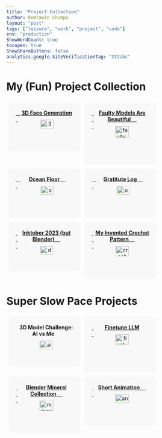 ```yaml
---
title: "Project Collection"
author: Romrawin Chumpu
layout: "post"
tags: ["leisure", "work", "project", "code"]
env: "production"
ShowWordCount: true
tocopen: true
ShowShareButtons: false
analytics.google.SiteVerificationTag: "XYZabc"
---
```


<style> 
body {
  font-size: 14px;
}

#rcorners1 {
  display: flex;
  border-radius: 10px;
  background: rgba(200, 200, 200, 0.10);
  padding: 20px; 
  max-width: 700px;
  height: auto;
}

* {
  box-sizing: border-box;
}

.column {
  float: left;
  width: 50%;
  padding: 5px;
}

/* Clearfix (clear floats) */
.row::after {
  content: "";
  clear: both;
  display: table;
}

</style> 

# My (Fun) Project Collection


<div class="row">
  <div class="column">
    <a href="/projects/facegen3d/">
        <div id = "rcorners1" content="width=device-width, height=device-height, initial-scale=1">
            &nbsp; &nbsp; &nbsp;<center> <large> <b>3D Face Generation</b>
            <img align="center" src="/images/project/3Dface.png" alt= "3Dface" width="50%"" style="margin: 10px"> 
            </large> </center>
        </div>
    </a>
  </div>
  <div class="column">
    <a href="/projects/faulty_model/">
      <div id = "rcorners1" content="width=device-width, height=device-height, initial-scale=1">
         &nbsp; &nbsp; &nbsp;<center> <medium> <b>Faulty Models Are Beautiful</b> &nbsp; &nbsp; 
        <img align="center" src="/images/project/faulty_model.jpg" alt= "faulty_model" width="50%"" style="margin: 10px"> </center>
      </medium> 
    </div>
  </a>
  </div>
</div>

<div class="row">
  <div class="column">
  <a href="/projects/ocean/">
    <div id = "rcorners1" content="width=device-width, height=device-height, initial-scale=1">
        &nbsp; &nbsp; &nbsp;<center> <medium> <b>Ocean Floor</b> &nbsp; &nbsp; 
        <img align="center" src="/images/project/ocean/ocean0.jpg" alt= "ocean0" width="50%"" style="margin: 10px"> 
      </medium></center> 
    </div>
    </a>
  </div>
  <div class="column">
    <a href="/projects/gratitute_log/">
      <div id = "rcorners1" content="width=device-width, height=device-height, initial-scale=1">
          &nbsp; &nbsp; &nbsp;<center> <medium> <b>Gratitute Log</b> &nbsp; &nbsp; 
          <img align="center" src="/images/project/gratitute_log.jpg" alt= "ocean0" width="50%"" style="margin: 10px"> 
        </medium></center> 
      </div>
    </a>
  </div>
</div>

<div class="row">
  <div class="column">
  <a href="/projects/inktober/">
    <div id = "rcorners1" content="width=device-width, height=device-height, initial-scale=1">
        &nbsp; &nbsp; &nbsp;<center> <medium> <b>Inktober 2023 (but Blender)</b> &nbsp; &nbsp; 
        <img align="center" src="/images/artworks/inktober/d4-dodge-2.png" alt= "d4" width="50%"" style="margin: 10px"> 
      </medium></center> 
    </div>
    </a>
  </div>
  <div class="column">
    <a href="/projects/crochet_pattern/">
      <div id = "rcorners1" content="width=device-width, height=device-height, initial-scale=1">
        &nbsp; &nbsp; &nbsp;<center> <medium> <b>My Invented Crochet Pattern</b> &nbsp; &nbsp; 
        <img align="center" src="/images/project/crochet/small_star.jpg" alt= "crochet" width="50%"" style="margin: 10px"> </center>
      </medium>
    </div>
    </a>
  </div>
</div>


# Super Slow Pace Projects

<div class="row">
  <div class="column">
    <div id = "rcorners1" content="width=device-width, height=device-height, initial-scale=1">
        &nbsp; &nbsp; &nbsp;<center> <medium> <b>3D Model Challenge: AI vs Me</b> &nbsp; &nbsp; 
        <img align="center" src="/images/project/ai-me.png" alt= "ai-me" width="50%"" style="margin: 10px"> 
      </medium></center> 
    </div>
  </div>
  <div class="column">
    <a href="/tags/llm/">
        <div id = "rcorners1" content="width=device-width, height=device-height, initial-scale=1">
            &nbsp; &nbsp; <center><large> <b>Finetune LLM</b>
            <img align="center" src="/images/project/finetune-llm.png" alt= "finetune-llm" width="50%"" style="margin: 10px"> 
            </large> </center>
        </div>
    </a>
  </div>
</div>

<div class="row">
  <div class="column">
    <a href="/projects/mineral/">
      <div id = "rcorners1" content="width=device-width, height=device-height, initial-scale=1">
        &nbsp; &nbsp; &nbsp;<center> <medium> <b>Blender Mineral Collection</b> &nbsp; &nbsp; 
        <img align="center" src="/images/project/materials.jpg" alt= "minerals" width="50%"" style="margin: 10px"> </center>
      </medium>
    </div>
    </a>
  </div>
  <div class="column">
    <a href="/tags/llm/">
        <div id = "rcorners1" content="width=device-width, height=device-height, initial-scale=1">
            &nbsp; &nbsp; <center><large> <b>Short Animation</b> &nbsp; &nbsp; 
            <img align="center" src="/images/project/animation.jpg" alt= "animation" width="50%"" style="margin: 10px"> 
            </large> </center>
        </div>
    </a>
  </div>
</div>